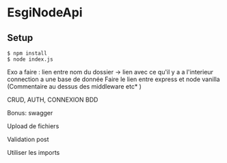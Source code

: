 # EsgiNodeApi
## Setup
```console
$ npm install
$ node index.js
```

Exo a faire :
lien entre nom du dossier -> lien avec ce qu'il y a a l'interieur
connection a une base de donnée
Faire le lien entre express et node vanilla (Commentaire au dessus des middleware etc*
)

CRUD, AUTH, CONNEXION BDD

Bonus: swagger

Upload de fichiers

Validation post

Utiliser les imports